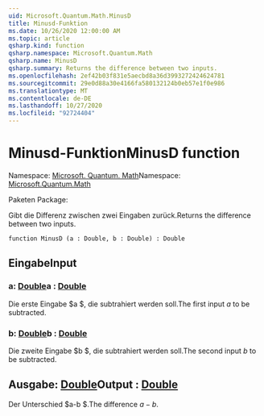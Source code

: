```yaml
---
uid: Microsoft.Quantum.Math.MinusD
title: Minusd-Funktion
ms.date: 10/26/2020 12:00:00 AM
ms.topic: article
qsharp.kind: function
qsharp.namespace: Microsoft.Quantum.Math
qsharp.name: MinusD
qsharp.summary: Returns the difference between two inputs.
ms.openlocfilehash: 2ef42b03f831e5aecbd8a36d3993272424624781
ms.sourcegitcommit: 29e0d88a30e4166fa580132124b0eb57e1f0e986
ms.translationtype: MT
ms.contentlocale: de-DE
ms.lasthandoff: 10/27/2020
ms.locfileid: "92724404"
---
```

# <a name="minusd-function"></a><span data-ttu-id="efbf1-102">Minusd-Funktion</span><span class="sxs-lookup"><span data-stu-id="efbf1-102">MinusD function</span></span>

<span data-ttu-id="efbf1-103">Namespace: [Microsoft. Quantum. Math](xref:Microsoft.Quantum.Math)</span><span class="sxs-lookup"><span data-stu-id="efbf1-103">Namespace: [Microsoft.Quantum.Math](xref:Microsoft.Quantum.Math)</span></span>

<span data-ttu-id="efbf1-104">Paketen [](https://nuget.org/packages/)</span><span class="sxs-lookup"><span data-stu-id="efbf1-104">Package: [](https://nuget.org/packages/)</span></span>


<span data-ttu-id="efbf1-105">Gibt die Differenz zwischen zwei Eingaben zurück.</span><span class="sxs-lookup"><span data-stu-id="efbf1-105">Returns the difference between two inputs.</span></span>

```qsharp
function MinusD (a : Double, b : Double) : Double
```


## <a name="input"></a><span data-ttu-id="efbf1-106">Eingabe</span><span class="sxs-lookup"><span data-stu-id="efbf1-106">Input</span></span>

### <a name="a--double"></a><span data-ttu-id="efbf1-107">a: [Double](xref:microsoft.quantum.lang-ref.double)</span><span class="sxs-lookup"><span data-stu-id="efbf1-107">a : [Double](xref:microsoft.quantum.lang-ref.double)</span></span>

<span data-ttu-id="efbf1-108">Die erste Eingabe $a $, die subtrahiert werden soll.</span><span class="sxs-lookup"><span data-stu-id="efbf1-108">The first input $a$ to be subtracted.</span></span>


### <a name="b--double"></a><span data-ttu-id="efbf1-109">b: [Double](xref:microsoft.quantum.lang-ref.double)</span><span class="sxs-lookup"><span data-stu-id="efbf1-109">b : [Double](xref:microsoft.quantum.lang-ref.double)</span></span>

<span data-ttu-id="efbf1-110">Die zweite Eingabe $b $, die subtrahiert werden soll.</span><span class="sxs-lookup"><span data-stu-id="efbf1-110">The second input $b$ to be subtracted.</span></span>



## <a name="output--double"></a><span data-ttu-id="efbf1-111">Ausgabe: [Double](xref:microsoft.quantum.lang-ref.double)</span><span class="sxs-lookup"><span data-stu-id="efbf1-111">Output : [Double](xref:microsoft.quantum.lang-ref.double)</span></span>

<span data-ttu-id="efbf1-112">Der Unterschied $a-b $.</span><span class="sxs-lookup"><span data-stu-id="efbf1-112">The difference $a - b$.</span></span>